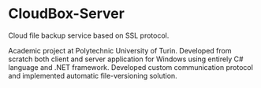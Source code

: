 # CloudBox-Server
Cloud file backup service based on SSL protocol.

Academic project at Polytechnic University of Turin.
Developed from scratch both client and server application for Windows using entirely C# language and .NET framework.
Developed custom communication protocol and implemented automatic file-versioning solution.

